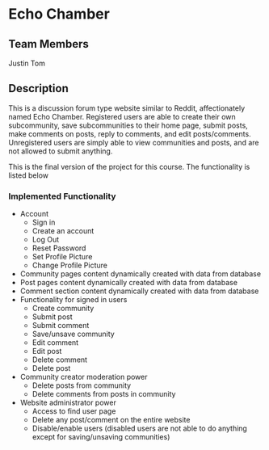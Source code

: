 # Echo Chamber

## Team Members
Justin Tom

## Description
This is a discussion forum type website similar to Reddit, affectionately named Echo Chamber. Registered users are able to create their own subcommunity, save subcommunities to their home page, submit posts, make comments on posts, reply to comments, and edit posts/comments. Unregistered users are simply able to view communities and posts, and are not allowed to submit anything.

This is the final version of the project for this course. The functionality is listed below

### Implemented Functionality
* Account
    * Sign in
    * Create an account
    * Log Out
    * Reset Password
    * Set Profile Picture
    * Change Profile Picture
* Community pages content dynamically created with data from database
* Post pages content dynamically created with data from database
* Comment section content dynamically created with data from database
* Functionality for signed in users
    * Create community
    * Submit post
    * Submit comment
    * Save/unsave community
    * Edit comment
    * Edit post
    * Delete comment
    * Delete post
* Community creator moderation power
    * Delete posts from community
    * Delete comments from posts in community
* Website administrator power
    * Access to find user page
    * Delete any post/comment on the entire website
    * Disable/enable users (disabled users are not able to do anything except for saving/unsaving communities)